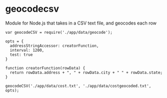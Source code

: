 # geocodecsv
Module for Node.js that takes in a CSV text file, and geocodes each row

    var geocodeCSV = require('./app/data/geocode');

    opts = {
      addressStringAccessor: creatorFunction,
      interval: 1200,
      test: true
    }

    function creatorFunction(rowData) {
      return rowData.address + ", " + rowData.city + " " + rowData.state;
    }

    geocodeCSV('./app/data/cost.txt', './app/data/costgeocoded.txt', opts);
